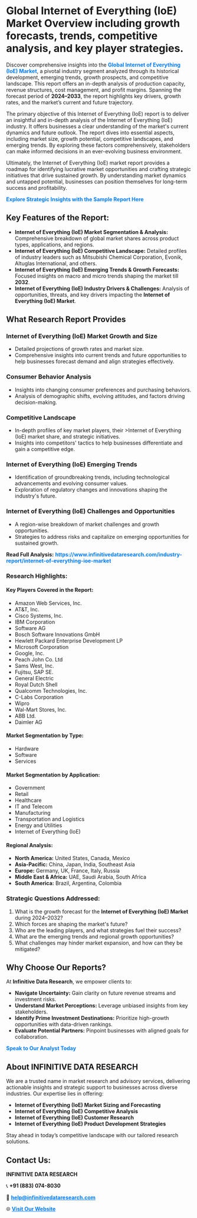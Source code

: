 <h1>Global Internet of Everything (IoE) Market Overview including growth forecasts, trends, competitive analysis, and key player strategies.</h1>
<p>
Discover comprehensive insights into the 
<a href="https://www.infinitivedataresearch.com/industry-report/internet-of-everything-ioe-market" rel="dofollow" style="color: #007BFF; text-decoration: none;"><strong>Global Internet of Everything (IoE) Market</strong></a>, a pivotal industry segment analyzed through its historical development, emerging trends, growth prospects, and competitive landscape. This report offers an in-depth analysis of production capacity, revenue structures, cost management, and profit margins. Spanning the forecast period of <strong>2024–2033</strong>, the report highlights key drivers, growth rates, and the market’s current and future trajectory.
</p>
<p>
The primary objective of this Internet of Everything (IoE) report is to deliver an insightful and in-depth analysis of the Internet of Everything (IoE) industry. It offers businesses a clear understanding of the market's current dynamics and future outlook. The report dives into essential aspects, including market size, growth potential, competitive landscapes, and emerging trends. By exploring these factors comprehensively, stakeholders can make informed decisions in an ever-evolving business environment.
</p>
<p>
Ultimately, the Internet of Everything (IoE) market report provides a roadmap for identifying lucrative market opportunities and crafting strategic initiatives that drive sustained growth. By understanding market dynamics and untapped potential, businesses can position themselves for long-term success and profitability.
</p>
<p>
<a href="https://www.infinitivedataresearch.com/request-sample/reportId=111987" style="color: #007BFF; text-decoration: none;"><strong>Explore Strategic Insights with the Sample Report Here</strong></a>
</p>

<h2>Key Features of the Report:</h2>
<ul>
<li><strong>Internet of Everything (IoE) Market Segmentation & Analysis:</strong> Comprehensive breakdown of global market shares across product types, applications, and regions.</li>
<li><strong>Internet of Everything (IoE) Competitive Landscape:</strong> Detailed profiles of industry leaders such as Mitsubishi Chemical Corporation, Evonik, Altuglas International, and others.</li>
<li><strong>Internet of Everything (IoE) Emerging Trends & Growth Forecasts:</strong> Focused insights on macro and micro trends shaping the market till <strong>2032</strong>.</li>
<li><strong>Internet of Everything (IoE) Industry Drivers & Challenges:</strong> Analysis of opportunities, threats, and key drivers impacting the <strong>Internet of Everything (IoE) Market</strong>.</li>
</ul>

<h2>What Research Report Provides</h2>
<h3>Internet of Everything (IoE) Market Growth and Size</h3>
<ul>
<li>Detailed projections of growth rates and market size.</li>
<li>Comprehensive insights into current trends and future opportunities to help businesses forecast demand and align strategies effectively.</li>
</ul>

<h3>Consumer Behavior Analysis</h3>
<ul>
<li>Insights into changing consumer preferences and purchasing behaviors.</li>
<li>Analysis of demographic shifts, evolving attitudes, and factors driving decision-making.</li>
</ul>

<h3>Competitive Landscape</h3>
<ul>
<li>In-depth profiles of key market players, their >Internet of Everything (IoE) market share, and strategic initiatives.</li>
<li>Insights into competitors' tactics to help businesses differentiate and gain a competitive edge.</li>
</ul>

<h3>Internet of Everything (IoE) Emerging Trends</h3>
<ul>
<li>Identification of groundbreaking trends, including technological advancements and evolving consumer values.</li>
<li>Exploration of regulatory changes and innovations shaping the industry's future.</li>
</ul>

<h3>Internet of Everything (IoE) Challenges and Opportunities</h3>
<ul>
<li>A region-wise breakdown of market challenges and growth opportunities.</li>
<li>Strategies to address risks and capitalize on emerging opportunities for sustained growth.</li>
</ul>
<p><strong>Read Full Analysis:</strong> <a href="https://www.infinitivedataresearch.com/industry-report/internet-of-everything-ioe-market" rel="dofollow" style="color: #007BFF; text-decoration: none;"><strong>https://www.infinitivedataresearch.com/industry-report/internet-of-everything-ioe-market</strong></a></p>
<h3>Research Highlights:</h3>
<h4>Key Players Covered in the Report:</h4>
<ul><li>Amazon Web Services, Inc.</li><li>AT&amp;T, Inc.</li><li>Cisco Systems, Inc.</li><li>IBM Corporation</li><li>Software AG</li><li>Bosch Software Innovations GmbH</li><li>Hewlett Packard Enterprise Development LP</li><li>Microsoft Corporation</li><li>Google, Inc.</li><li>Peach John Co. Ltd</li><li>Sams West, Inc.</li><li>Fujitsu, SAP SE.</li><li>General Electric</li><li>Royal Dutch Shell</li><li>Qualcomm Technologies, Inc.</li><li>C-Labs Corporation</li><li>Wipro</li><li>Wal-Mart Stores, Inc.</li><li>ABB Ltd.</li><li>Daimler AG</li></ul>
<h4>Market Segmentation by Type:</h4>
<ul><li>Hardware</li><li>Software</li><li>Services</li></ul>
<h4>Market Segmentation by Application:</h4>
<ul><li>Government</li><li>Retail</li><li>Healthcare</li><li>IT and Telecom</li><li>Manufacturing</li><li>Transportation and Logistics</li><li>Energy and Utilities</li><li>Internet of Everything (IoE)</li></ul>

<h4>Regional Analysis:</h4>
<ul>
<li><strong>North America:</strong> United States, Canada, Mexico</li>
<li><strong>Asia-Pacific:</strong> China, Japan, India, Southeast Asia</li>
<li><strong>Europe:</strong> Germany, UK, France, Italy, Russia</li>
<li><strong>Middle East & Africa:</strong> UAE, Saudi Arabia, South Africa</li>
<li><strong>South America:</strong> Brazil, Argentina, Colombia</li>
</ul>

<h3>Strategic Questions Addressed:</h3>
<ol>
<li>What is the growth forecast for the <strong>Internet of Everything (IoE) Market</strong> during 2024–2032?</li>
<li>Which forces are shaping the market's future?</li>
<li>Who are the leading players, and what strategies fuel their success?</li>
<li>What are the emerging trends and regional growth opportunities?</li>
<li>What challenges may hinder market expansion, and how can they be mitigated?</li>
</ol>

<h2>Why Choose Our Reports?</h2>
<p>At <strong>Infinitive Data Research</strong>, we empower clients to:</p>
<ul>
<li><strong>Navigate Uncertainty:</strong> Gain clarity on future revenue streams and investment risks.</li>
<li><strong>Understand Market Perceptions:</strong> Leverage unbiased insights from key stakeholders.</li>
<li><strong>Identify Prime Investment Destinations:</strong> Prioritize high-growth opportunities with data-driven rankings.</li>
<li><strong>Evaluate Potential Partners:</strong> Pinpoint businesses with aligned goals for collaboration.</li>
</ul>
<p><a href="https://www.infinitivedataresearch.com/industry-report/internet-of-everything-ioe-market" rel="dofollow" style="color: #007BFF; text-decoration: none;"><strong>Speak to Our Analyst Today</strong></a></p>

<h2>About INFINITIVE DATA RESEARCH</h2>
<p>We are a trusted name in market research and advisory services, delivering actionable insights and strategic support to businesses across diverse industries. Our expertise lies in offering:</p>
<ul>
<li><strong>Internet of Everything (IoE) Market Sizing and Forecasting</strong></li>
<li><strong>Internet of Everything (IoE) Competitive Analysis</strong></li>
<li><strong>Internet of Everything (IoE) Customer Research</strong></li>
<li><strong>Internet of Everything (IoE) Product Development Strategies</strong></li>
</ul>
<p>Stay ahead in today’s competitive landscape with our tailored research solutions.</p>

<h2>Contact Us:</h2>
<p><strong>INFINITIVE DATA RESEARCH</strong></p>
<p>📞 <strong>+91 (883) 074-8030</strong></p>
<p>📧 <strong><a href="mailto:help@infinitivedataresearch.com" style="color: #007BFF;">help@infinitivedataresearch.com</a></strong></p>
<p>🌐 <strong><a href="https://www.infinitivedataresearch.com" rel="dofollow" style="color: #007BFF;">Visit Our Website</a></strong></p>
